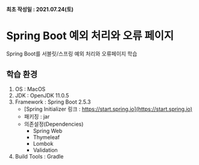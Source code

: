 #### 최초 작성일 : 2021.07.24(토)

# Spring Boot 예외 처리와 오류 페이지

Spring Boot를 서블릿/스프링 예외 처리와 오류페이지 학습

## 학습 환경

1. OS : MacOS
2. JDK : OpenJDK 11.0.5
3. Framework : Spring Boot 2.5.3
    - [Spring Initializer 링크 : https://start.spring.io](https://start.spring.io)
    - 패키징 : jar
    - 의존설정(Dependencies)
        - Spring Web
        - Thymeleaf
        - Lombok
        - Validation
4. Build Tools : Gradle